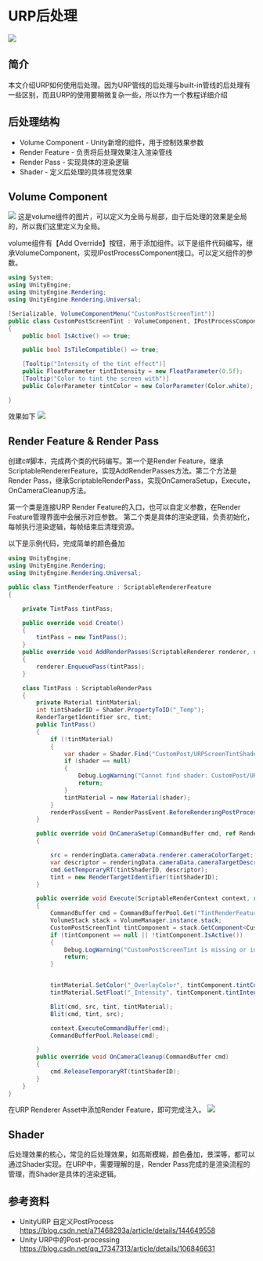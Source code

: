 # URP后处理
![](../pictures/ghost.jpg)

## 简介
本文介绍URP如何使用后处理。因为URP管线的后处理与built-in管线的后处理有一些区别，而且URP的使用要稍微复杂一些，所以作为一个教程详细介绍

## 后处理结构
- Volume Component - Unity新增的组件，用于控制效果参数
- Render Feature - 负责将后处理效果注入渲染管线
- Render Pass - 实现具体的渲染逻辑
- Shader - 定义后处理的具体视觉效果

## Volume Component
![](../pictures/volume_component.png)
这是volume组件的图片，可以定义为全局与局部，由于后处理的效果是全局的，所以我们这里定义为全局。

volume组件有【Add Override】按钮，用于添加组件。以下是组件代码编写，继承VolumeComponent，实现IPostProcessComponent接口。可以定义组件的参数。
```csharp
using System;
using UnityEngine;
using UnityEngine.Rendering;
using UnityEngine.Rendering.Universal;

[Serializable, VolumeComponentMenu("CustomPostScreenTint")]
public class CustomPostScreenTint : VolumeComponent, IPostProcessComponent
{
    public bool IsActive() => true;

    public bool IsTileCompatible() => true;

    [Tooltip("Intensity of the tint effect")]
    public FloatParameter tintIntensity = new FloatParameter(0.5f);
    [Tooltip("Color to tint the screen with")]
    public ColorParameter tintColor = new ColorParameter(Color.white);

}
```
效果如下
![](../pictures/volume_component_1.png)


## Render Feature & Render Pass
创建c#脚本，完成两个类的代码编写。第一个是Render Feature，继承ScriptableRendererFeature，实现AddRenderPasses方法。第二个方法是Render Pass，继承ScriptableRenderPass，实现OnCameraSetup，Execute，OnCameraCleanup方法。

第一个类是连接URP Render Feature的入口，也可以自定义参数，在Render Feature管理界面中会展示对应参数。
第二个类是具体的渲染逻辑，负责初始化，每帧执行渲染逻辑，每帧结束后清理资源。

以下是示例代码，完成简单的颜色叠加
```csharp
using UnityEngine;
using UnityEngine.Rendering;
using UnityEngine.Rendering.Universal;

public class TintRenderFeature : ScriptableRendererFeature
{

    private TintPass tintPass;

    public override void Create()
    {
        tintPass = new TintPass();
    }
    public override void AddRenderPasses(ScriptableRenderer renderer, ref RenderingData renderingData)
    {
        renderer.EnqueuePass(tintPass);
    }

    class TintPass : ScriptableRenderPass
    {
        private Material tintMaterial;
        int tintShaderID = Shader.PropertyToID("_Temp");
        RenderTargetIdentifier src, tint;
        public TintPass()
        {
            if (!tintMaterial)
            {
                var shader = Shader.Find("CustomPost/URPScreenTintShader");
                if (shader == null)
                {
                    Debug.LogWarning("Cannot find shader: CustomPost/URPScreenTintShader");
                    return;
                }
                tintMaterial = new Material(shader);
            }
            renderPassEvent = RenderPassEvent.BeforeRenderingPostProcessing;
        }

        public override void OnCameraSetup(CommandBuffer cmd, ref RenderingData renderingData)
        {

            src = renderingData.cameraData.renderer.cameraColorTarget;
            var descriptor = renderingData.cameraData.cameraTargetDescriptor;
            cmd.GetTemporaryRT(tintShaderID, descriptor);
            tint = new RenderTargetIdentifier(tintShaderID);
        }

        public override void Execute(ScriptableRenderContext context, ref RenderingData renderingData)
        {
            CommandBuffer cmd = CommandBufferPool.Get("TintRenderFeature");
            VolumeStack stack = VolumeManager.instance.stack;
            CustomPostScreenTint tintComponent = stack.GetComponent<CustomPostScreenTint>();
            if (tintComponent == null || !tintComponent.IsActive())
            {
                Debug.LogWarning("CustomPostScreenTint is missing or inactive.");
                return;
            }


            tintMaterial.SetColor("_OverlayColor", tintComponent.tintColor.value);
            tintMaterial.SetFloat("_Intensity", tintComponent.tintIntensity.value);

            Blit(cmd, src, tint, tintMaterial);
            Blit(cmd, tint, src);

            context.ExecuteCommandBuffer(cmd);
            CommandBufferPool.Release(cmd);

        }
        public override void OnCameraCleanup(CommandBuffer cmd)
        {
            cmd.ReleaseTemporaryRT(tintShaderID);
        }
    }
}
```

在URP Renderer Asset中添加Render Feature，即可完成注入。
![](../pictures/render_feature.png)

## Shader
后处理效果的核心，常见的后处理效果，如高斯模糊，颜色叠加，景深等，都可以通过Shader实现。在URP中，需要理解的是，Render Pass完成的是渲染流程的管理，而Shader是具体的渲染逻辑。

## 参考资料
- UnityURP 自定义PostProcess https://blog.csdn.net/a71468293a/article/details/144649558
- Unity URP中的Post-processing https://blog.csdn.net/qq_17347313/article/details/106846631